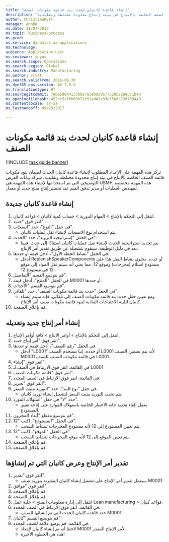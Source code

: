 ```yaml
--- 
title: "إنشاء قاعدة كانبان لحدث بند قائمة مكونات الصنف"
description: "تركز هذه المهمة على الإعداد المطلوب لإنشاء قاعدة كانبان الحدث لضمان بنود مكونات قائمة الصنف الخاصة بالإنتاج في بيئة إنتاج محدودة مختلطة وتقليدية."
author: ChristianRytt
manager: AnnBe
ms.date: 11/07/2016
ms.topic: business-process
ms.prod: 
ms.service: dynamics-ax-applications
ms.technology: 
audience: Application User
ms.reviewer: yuyus
ms.search.scope: Operations
ms.search.region: Global
ms.search.industry: Manufacturing
ms.author: crytt
ms.search.validFrom: 2016-06-30
ms.dyn365.ops.version: AX 7.0.0
ms.translationtype: HT
ms.sourcegitcommit: 7e0a5d044133b917a3eb9386773205218e5c1b40
ms.openlocfilehash: 452cc5cf6060b71f91ad43e39e756dc23d759448
ms.contentlocale: ar-sa
ms.lasthandoff: 09/29/2017

---
```

# <a name="create-a-bom-line-event-kanban-rule"></a>إنشاء قاعدة كانبان لحدث بند قائمة مكونات الصنف

[!INCLUDE [task guide banner](../../includes/task-guide-banner.md)]

تركز هذه المهمة على الإعداد المطلوب لإنشاء قاعدة كانبان الحدث لضمان بنود مكونات قائمة الصنف الخاصة بالإنتاج في بيئة إنتاج محدودة مختلطة وتقليدية. شركة بيانات العرض التوضيحي التي تم استخدامها لإنشاء هذه المهمة هي USMF.‬ هذه المهمة مخصصة لمهندس العمليات أو مدير تدفق القيم عند تحضير إنتاج منتج جديد أو معدل.


## <a name="create-a-new-kanban-rule"></a>إنشاء قاعدة كانبان جديدة
1. انتقل إلى التحكم بالإنتاج‬ > المهام الدورية > حساب كمية كانبان > قواعد كانبان.
2. انقر فوق "جديد".
3. في حقل "النوع"، حدد "انسحاب".
    * يتم استخدام نوع الانسحاب لإنشاء نقل عمليات كانبان.  
4. في الحقل "إستراتيجية التزويد"، حدد "الحدث".
    * يتم تحديد استراتيجية الحدث لإنشاء نقل عمليات كانبان استنادًا إلى حدث. فيما بعد في دليل الوظيفة، سنقوم بتشغيله عن طريق تقدير أمر الإنتاج.  
5. في الحقل "نشاط الخطة الأول"، أدخل قيمة أو حددها.
    * أدخل ReplenishSpeakerComponents أو حدده. يحتوي نشاط النقل هذا على مستودع استلام (مخرجات) وموقع 12، مما يعني أنه سيتم نقل المواد إلى موقع 12 في مستودع 12.  
6. قم بتوسيع القسم "التفاصيل".
7. في الحقل "المنتج"، أدخل قيمة M0001 أو حددها.
8. قم بتوسيع القسم "الأحداث".
9. في الحقل "حدث بند قائمة مكونات الصنف"، حدد "تلقائي".
    * ومع تعيين حقل حدث بند قائمة مكونات الصنف إلى تلقائي، فإنه سيتم إنشاء كانبان لتلبية الاحتياجات المادية لبنود قائمة مكونات صنف أمر الإنتاج.  
10. قم بإغلاق الصفحة.

## <a name="create-and-modify-a-new-production-order"></a>إنشاء أمر إنتاج جديد وتعديله
1. انتقل إلى التحكم بالإنتاج‬ > أوامر الإنتاج > كافة أوامر الإنتاج.
2. انقر فوق "أمر إنتاج جديد".
3. في الحقل "رقم الصنف"، أدخل قيمة أو حددها.
    * أدخل "L0001" أو حدده. إننا نستخدم الصنف L0001 لأنه يتم تضمين الصنف M0001 في قائمة مكونات الصنف للصنف L0001.  
4. انقر فوق "إنشاء".
5. في القائمة، انقر فوق الارتباط في الصف لـ L0001
6. انقر فوق "قائمة مكونات الصنف".
7. في القائمة، انقر فوق الارتباط في الصف المحدد.
8. انقر فوق "تحرير".
9. في حقل "نوع البند"، حدد "التوريد مثبت السعر.
    * يتم تحديد التوريد مثبت السعر لتشغيل إنشاء توريد كانبان.  
10. حدد "لا" في حقل "استهلاك المورد".
    * يعمل إلغاء تحديد خانة الاختيار الخاصة باستهلاك الموارد على إتاحة تغيير المستودع.  
11. قم بتوسيع مقطع "أبعاد المخزون".
12. في الحقل "المستودع"، اكتب "12".
    * يتم تعيين المستودع إلى 12 لأنه مستودع المخرجات لنشاط السحب.  
13. في الحقل "الموقع"، اكتب "12".
    * يتم تعيين الموقع إلى 12 لأنه موقع المخرجات لنشاط السحب.  
14. قم بإغلاق الصفحة.
15. قم بإغلاق الصفحة.

## <a name="estimate-the-production-order-and-view-the-kanban-created"></a>تقدير أمر الإنتاج وعرض كانبان التي تم إنشاؤها
1. انقر فوق "تقدير".
    * سيعمل تقدير أمر الإنتاج على تشغيل إنشاء كانبان المقترنة بتوريد صنف M0001.  
2. انقر فوق "موافق".
3. قم بإغلاق الصفحة.
4. قم بإغلاق الصفحة.
5. انتقل إلى إدارة معلومات المنتج‬ > خلية عمل Lean manufacturing > قواعد كنبان.
6. في القائمة، انقر فوق الارتباط في الصف المحدد.
    * حدد قاعدة كانبان الحدث التي تم إنشائها للصنف M0001.  
7. قم بتوسيع القسم "كانبان".
8. في القائمة، قم بوضع علامة للصف المحدد.
    * لاحظ أنه تم إنشاء كانبان لإمداد M0001 لأمر الإنتاج المقدر.  
    * هذه هي الخطوة الأخيرة!  


